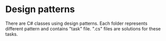 # Design patterns
There are C# classes using design patterns. Each folder represents different pattern and contains "task" file. ".cs" files are solutions for these tasks.
